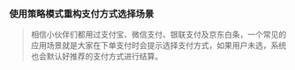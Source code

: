 ### 使用策略模式重构支付方式选择场景
> 相信小伙伴们都用过支付宝、微信支付、银联支付及京东白条，一个常见的应用场景就是大家在下单支付时会提示选择支付方式，如果用户未选，系统也会默认好推荐的支付方式进行结算。